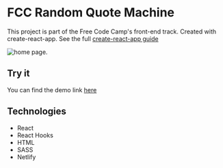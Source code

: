 # FCC Random Quote Machine
This project is part of the Free Code Camp's front-end track. Created with create-react-app. See the full [create-react-app guide](https://github.com/facebook/create-react-app/blob/main/packages/cra-template/template/README.md)

![home page.](https://github.com/2016lisali/personal_portfolio/blob/main/public/assets/fcc_quote_machine.jpg "home page.")

## Try it
You can find the demo link [here](https://randomquotemachingbylisa.netlify.app/)

## Technologies
* React
* React Hooks
* HTML
* SASS
* Netlify



